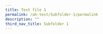 ```yaml
---
title: Test file 1
permalink: /ah-test/Subfolder-1/permalink
description: ""
third_nav_title: Subfolder 1
---
```

